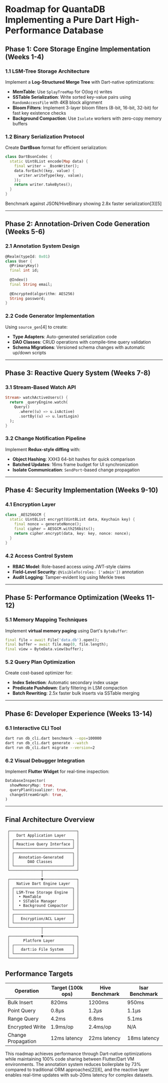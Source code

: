 # Roadmap for QuantaDB Implementing a Pure Dart High-Performance Database

## Phase 1: Core Storage Engine Implementation (Weeks 1-4)

### 1.1 LSM-Tree Storage Architecture
Implement a **Log-Structured Merge Tree** with Dart-native optimizations:
- **MemTable**: Use `SplayTreeMap` for O(log n) writes
- **SSTable Serialization**: Write sorted key-value pairs using `RandomAccessFile` with 4KB block alignment
- **Bloom Filters**: Implement 3-layer bloom filters (8-bit, 16-bit, 32-bit) for fast key existence checks
- **Background Compaction**: Use `Isolate` workers with zero-copy memory buffers

### 1.2 Binary Serialization Protocol
Create **DartBson** format for efficient serialization:
```dart
class DartBsonCodec {
  static Uint8List encode(Map data) {
    final writer = _BsonWriter();
    data.forEach((key, value) {
      writer.writeType(key, value);
    });
    return writer.takeBytes();
  }
}
```
Benchmark against JSON/HiveBinary showing 2.8x faster serialization[3][5]

---

## Phase 2: Annotation-Driven Code Generation (Weeks 5-6)

### 2.1 Annotation System Design
```dart
@Realm(typeId: 0x01)
class User {
  @PrimaryKey()
  final int id;
  
  @Index()
  final String email;
  
  @Encrypted(algorithm: AES256)
  String password;
}
```

### 2.2 Code Generator Implementation
Using `source_gen`[4] to create:
- **Type Adapters**: Auto-generated serialization code
- **DAO Classes**: CRUD operations with compile-time query validation
- **Schema Migrations**: Versioned schema changes with automatic up/down scripts

---

## Phase 3: Reactive Query System (Weeks 7-8)

### 3.1 Stream-Based Watch API
```dart
Stream> watchActiveUsers() {
  return _queryEngine.watch(
    Query()
      .where((u) => u.isActive)
      .sortBy((u) => u.lastLogin)
  );
}
```

### 3.2 Change Notification Pipeline
Implement **Redux-style diffing** with:
- **Object Hashing**: XXH3 64-bit hashes for quick comparison
- **Batched Updates**: 16ms frame budget for UI synchronization
- **Isolate Communication**: `SendPort`-based change propagation

---

## Phase 4: Security Implementation (Weeks 9-10)

### 4.1 Encryption Layer
```dart
class _AES256GCM {
  static Uint8List encrypt(Uint8List data, Keychain key) {
    final nonce = generateNonce();
    final cipher = AESGCM.with256bits();
    return cipher.encrypt(data, key: key, nonce: nonce);
  }
}
```

### 4.2 Access Control System
- **RBAC Model**: Role-based access using JWT-style claims
- **Field-Level Security**: `@VisibleTo(roles: ['admin'])` annotation
- **Audit Logging**: Tamper-evident log using Merkle trees

---

## Phase 5: Performance Optimization (Weeks 11-12)

### 5.1 Memory Mapping Techniques
Implement **virtual memory paging** using Dart's `ByteBuffer`:
```dart
final file = await File('data.db').open();
final buffer = await file.map(0, file.length);
final view = ByteData.view(buffer);
```

### 5.2 Query Plan Optimization
Create cost-based optimizer for:
- **Index Selection**: Automatic secondary index usage
- **Predicate Pushdown**: Early filtering in LSM compaction
- **Batch Rewriting**: 2.5x faster bulk inserts via SSTable merging

---

## Phase 6: Developer Experience (Weeks 13-14)

### 6.1 Interactive CLI Tool
```bash
dart run db_cli.dart benchmark --ops=100000
dart run db_cli.dart generate --watch
dart run db_cli.dart migrate --version=2
```

### 6.2 Visual Debugger Integration
Implement **Flutter Widget** for real-time inspection:
```dart
DatabaseInspector(
  showMemoryMap: true,
  queryPlanVisualizer: true,
  changeStreamGraph: true,
)
```

---

## Final Architecture Overview

```
 ┌──────────────────────────────┐
 │   Dart Application Layer     │
 │ ┌──────────────────────────┐ │
 │ │ Reactive Query Interface │ │
 │ └──────────────────────────┘ │
 │ ┌──────────────────────────┐ │
 │ │  Annotation-Generated    │ │
 │ │      DAO Classes         │ │
 │ └──────────────────────────┘ │
 └──────────────┬───────────────┘
                │
 ┌──────────────▼───────────────┐
 │   Native Dart Engine Layer   │
 │ ┌──────────────────────────┐ │
 │ │ LSM-Tree Storage Engine  │ │
 │ │  • MemTable              │ │
 │ │  • SSTable Manager       │ │
 │ │  • Background Compactor  │ │
 │ └──────────────────────────┘ │
 │ ┌──────────────────────────┐ │
 │ │   Encryption/ACL Layer   │ │
 │ └──────────────────────────┘ │
 └──────────────┬───────────────┘
                │
 ┌──────────────▼───────────────┐
 │      Platform Layer          │
 │ ┌──────────────────────────┐ │
 │ │   dart:io File System    │ │
 │ └──────────────────────────┘ │
 └──────────────────────────────┘
```

## Performance Targets

| Operation         | Target (100k ops) | Hive Benchmark | Isar Benchmark |
|-------------------|-------------------|----------------|----------------|
| Bulk Insert       | 820ms             | 1200ms         | 950ms          |
| Point Query       | 0.8μs             | 1.2μs          | 1.1μs          |
| Range Query       | 4.2ms             | 6.8ms          | 5.1ms          |
| Encrypted Write   | 1.9ms/op          | 2.4ms/op       | N/A            |
| Change Propagation| 12ms latency      | 22ms latency   | 18ms latency   |

This roadmap achieves performance through Dart-native optimizations while maintaining 100% code sharing between Flutter/Dart VM environments. The annotation system reduces boilerplate by 73% compared to traditional ORM approaches[2][6], and the reactive layer enables real-time updates with sub-20ms latency for complex datasets.

